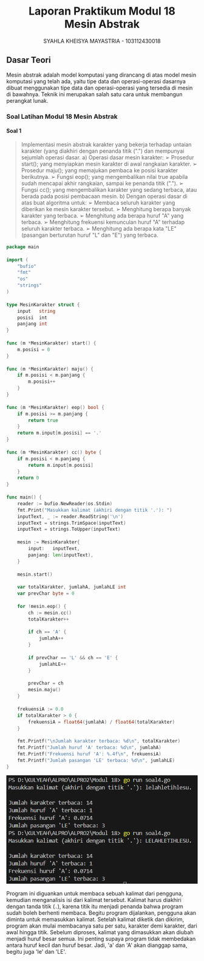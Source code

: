 <h1 align="center">Laporan Praktikum Modul 18 <br>Mesin Abstrak</h1>
<p align="center">SYAHLA KHEISYA MAYASTRIA - 103112430018</p>

## Dasar Teori
Mesin abstrak adalah model komputasi yang dirancang di atas model mesin komputasi yang telah ada, yaitu tipe data dan operasi-operasi dasarnya dibuat menggunakan tipe data dan operasi-operasi yang tersedia di mesin di bawahnya. Teknik ini merupakan salah satu cara untuk membangun perangkat lunak.
### Soal Latihan Modul 18 Mesin Abstrak

#### Soal 1

>Implementasi mesin abstrak karakter yang bekerja terhadap untaian karakter (yang diakhiri dengan penanda titik (".") dan mempunyai sejumlah operasi dasar. 
>a) Operasi dasar mesin karakter: 
>➢ Prosedur start(); yang menyiapkan mesin karakter di awal rangkaian karakter. 
>➢ Prosedur maju(); yang memajukan pembaca ke posisi karakter berikutnya. 
>➢ Fungsi eop(); yang mengembalikan nilai true apabila sudah mencapai akhir rangkaian, sampai ke penanda titik ("."). 
>➢ Fungsi cc(); yang mengembalikan karakter yang sedang terbaca, atau berada pada posisi pembacaan mesin. 
>b) Dengan operasi dasar di atas buat algoritma untuk: 
>➢ Membaca seluruh karakter yang diberikan ke mesin karakter tersebut. 
>➢ Menghitung berapa banyak karakter yang terbaca. 
>➢ Menghitung ada berapa huruf "A" yang terbaca. 
>➢ Menghitung frekuensi kemunculan huruf "A" terhadap seluruh karakter terbaca. 
>➢ Menghitung ada berapa kata "LE" (pasangan berturutan huruf "L" dan "E") yang terbaca.

```go
package main

import (
    "bufio"
    "fmt"
    "os"
    "strings"
)

type MesinKarakter struct {
    input   string
    posisi  int
    panjang int
}

func (m *MesinKarakter) start() {
    m.posisi = 0
}

func (m *MesinKarakter) maju() {
    if m.posisi < m.panjang {
        m.posisi++
    }
}

func (m *MesinKarakter) eop() bool {
    if m.posisi >= m.panjang {
        return true
    }
    return m.input[m.posisi] == '.'
}

func (m *MesinKarakter) cc() byte {
    if m.posisi < m.panjang {
        return m.input[m.posisi]
    }
    return 0
}

func main() {
    reader := bufio.NewReader(os.Stdin)
    fmt.Print("Masukkan kalimat (akhiri dengan titik '.'): ")
    inputText, _ := reader.ReadString('\n')
    inputText = strings.TrimSpace(inputText)
    inputText = strings.ToUpper(inputText)

    mesin := MesinKarakter{
        input:   inputText,
        panjang: len(inputText),
    }
  
    mesin.start()

    var totalKarakter, jumlahA, jumlahLE int
    var prevChar byte = 0
    
    for !mesin.eop() {
        ch := mesin.cc()
        totalKarakter++

        if ch == 'A' {
            jumlahA++
        }

        if prevChar == 'L' && ch == 'E' {
            jumlahLE++
        }

        prevChar = ch
        mesin.maju()
    }

    frekuensiA := 0.0
    if totalKarakter > 0 {
        frekuensiA = float64(jumlahA) / float64(totalKarakter)
    }

    fmt.Printf("\nJumlah karakter terbaca: %d\n", totalKarakter)
    fmt.Printf("Jumlah huruf 'A' terbaca: %d\n", jumlahA)
    fmt.Printf("Frekuensi huruf 'A': %.4f\n", frekuensiA)
    fmt.Printf("Jumlah pasangan 'LE' terbaca: %d\n", jumlahLE)
}
```
![Output](Modul%2018%20Mesin%20Abstrak/output/soal4.png)

Program ini diguankan untuk membaca sebuah kalimat dari pengguna, kemudian menganalisis isi dari kalimat tersebut. Kalimat harus diakhiri dengan tanda titik (`.`), karena titik itu menjadi penanda bahwa program sudah boleh berhenti membaca.
Begitu program dijalankan, pengguna akan diminta untuk memasukkan kalimat. Setelah kalimat diketik dan dikirim, program akan mulai membacanya satu per satu, karakter demi karakter, dari awal hingga titik.
Sebelum diproses, kalimat yang dimasukkan akan diubah menjadi huruf besar semua. Ini penting supaya program tidak membedakan antara huruf kecil dan huruf besar. Jadi, 'a' dan 'A' akan dianggap sama, begitu juga 'le' dan 'LE'.